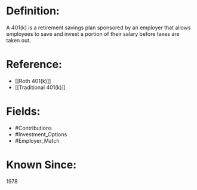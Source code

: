 

# Definition:
A 401(k) is a retirement savings plan sponsored by an employer that allows employees to save and invest a portion of their salary before taxes are taken out.

# Reference:
- [[Roth 401(k)]]
- [[Traditional 401(k)]]

# Fields: 
- #Contributions
- #Investment_Options
- #Employer_Match

# Known Since:
1978

